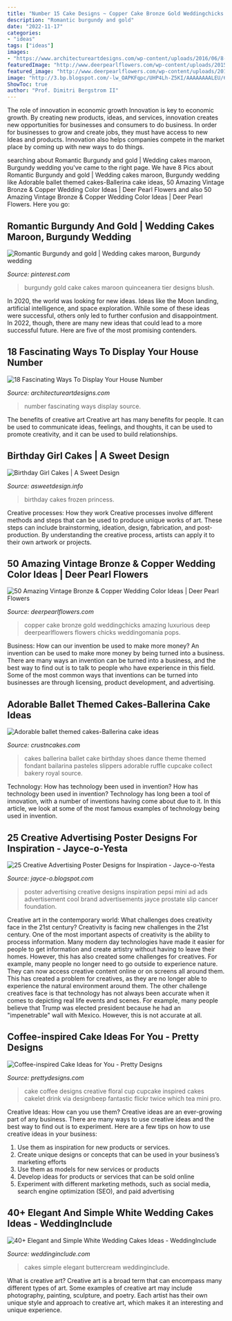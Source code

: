 ```yaml
---
title: "Number 15 Cake Designs ~ Copper Cake Bronze Gold Weddingchicks Amazing Luxurious Deep Deerpearlflowers Flowers Chicks Weddingomania Pops"
description: "Romantic burgundy and gold"
date: "2022-11-17"
categories:
- "ideas"
tags: ["ideas"]
images:
- "https://www.architectureartdesigns.com/wp-content/uploads/2016/06/8-71.jpg"
featuredImage: "http://www.deerpearlflowers.com/wp-content/uploads/2015/01/bronze-copper-wedding-cake.jpg"
featured_image: "http://www.deerpearlflowers.com/wp-content/uploads/2015/01/bronze-copper-wedding-cake.jpg"
image: "http://3.bp.blogspot.com/-lw_OAPKFqpc/UHP4Lh-Z5KI/AAAAAAAALEU/6ptGQNWzUqY/s1600/18-creative-advertising-poster-designs.jpg"
ShowToc: true
author: "Prof. Dimitri Bergstrom II"
---
```



The role of innovation in economic growth
Innovation is key to economic growth. By creating new products, ideas, and services, innovation creates new opportunities for businesses and consumers to do business. In order for businesses to grow and create jobs, they must have access to new Ideas and products. Innovation also helps companies compete in the market place by coming up with new ways to do things.

	

		
searching about Romantic Burgundy and gold | Wedding cakes maroon, Burgundy wedding you've came to the right page. We have 8 Pics about Romantic Burgundy and gold | Wedding cakes maroon, Burgundy wedding like Adorable ballet themed cakes-Ballerina cake ideas, 50 Amazing Vintage Bronze &amp; Copper Wedding Color Ideas | Deer Pearl Flowers and also 50 Amazing Vintage Bronze &amp; Copper Wedding Color Ideas | Deer Pearl Flowers. Here you go:
		
    
## Romantic Burgundy And Gold | Wedding Cakes Maroon, Burgundy Wedding

<img loading=lazy src="https://i.pinimg.com/736x/5f/d6/b8/5fd6b87ab1222f835f4bcf339e9ff076.jpg" onerror="this.onerror=null;this.src='https://tse3.mm.bing.net/th?id=OIP.ZXJtzhZMWdthwlVowoPPnwHaJ3&amp;pid=15.1';" alt="Romantic Burgundy and gold | Wedding cakes maroon, Burgundy wedding">

_Source: pinterest.com_

>burgundy gold cake cakes maroon quinceanera tier designs blush. 

	

In 2020, the world was looking for new ideas. Ideas like the Moon landing, artificial intelligence, and space exploration. While some of these ideas were successful, others only led to further confusion and disappointment. In 2022, though, there are many new ideas that could lead to a more successful future. Here are five of the most promising contenders.

    
## 18 Fascinating Ways To Display Your House Number

<img loading=lazy src="https://www.architectureartdesigns.com/wp-content/uploads/2016/06/8-71.jpg" onerror="this.onerror=null;this.src='https://tse4.mm.bing.net/th?id=OIP.9R7Tm80rruZy2slN8qRywwHaLH&amp;pid=15.1';" alt="18 Fascinating Ways To Display Your House Number">

_Source: architectureartdesigns.com_

>number fascinating ways display source. 

	

The benefits of creative art
Creative art has many benefits for people. It can be used to communicate ideas, feelings, and thoughts, it can be used to promote creativity, and it can be used to build relationships.

    
## Birthday Girl Cakes | A Sweet Design

<img loading=lazy src="http://www.asweetdesign.info/wp-content/uploads/14929092304_dc98ec50de_k.jpg" onerror="this.onerror=null;this.src='https://tse1.mm.bing.net/th?id=OIP.-3rgSk-n1EFGIkZEqSQyTgHaJ4&amp;pid=15.1';" alt="Birthday Girl Cakes | A Sweet Design">

_Source: asweetdesign.info_

>birthday cakes frozen princess. 

	

Creative processes: How they work
Creative processes involve different methods and steps that can be used to produce unique works of art. These steps can include brainstorming, ideation, design, fabrication, and post-production. By understanding the creative process, artists can apply it to their own artwork or projects.

    
## 50 Amazing Vintage Bronze &amp; Copper Wedding Color Ideas | Deer Pearl Flowers

<img loading=lazy src="http://www.deerpearlflowers.com/wp-content/uploads/2015/01/bronze-copper-wedding-cake.jpg" onerror="this.onerror=null;this.src='https://tse2.mm.bing.net/th?id=OIP.1lKiw1uuuC4FhTS0suz5QAHaLH&amp;pid=15.1';" alt="50 Amazing Vintage Bronze &amp; Copper Wedding Color Ideas | Deer Pearl Flowers">

_Source: deerpearlflowers.com_

>copper cake bronze gold weddingchicks amazing luxurious deep deerpearlflowers flowers chicks weddingomania pops. 

	

Business: How can our invention be used to make more money?
An invention can be used to make more money by being turned into a business. There are many ways an invention can be turned into a business, and the best way to find out is to talk to people who have experience in this field. Some of the most common ways that inventions can be turned into businesses are through licensing, product development, and advertising.

    
## Adorable Ballet Themed Cakes-Ballerina Cake Ideas

<img loading=lazy src="http://www.crustncakes.com/blog/wp-content/uploads/2017/03/d8aac3d0988f717e3bbe506e6ee5978a.jpg" onerror="this.onerror=null;this.src='https://tse4.mm.bing.net/th?id=OIP.qV-M5A8-w8GnEL4_YJJN5ADLEy&amp;pid=15.1';" alt="Adorable ballet themed cakes-Ballerina cake ideas">

_Source: crustncakes.com_

>cakes ballerina ballet cake birthday shoes dance theme themed fondant bailarina pasteles slippers adorable ruffle cupcake collect bakery royal source. 

	

Technology: How has technology been used in invention?
How has technology been used in invention? Technology has long been a tool of innovation, with a number of inventions having come about due to it. In this article, we look at some of the most famous examples of technology being used in invention.

    
## 25 Creative Advertising Poster Designs For Inspiration - Jayce-o-Yesta

<img loading=lazy src="http://3.bp.blogspot.com/-lw_OAPKFqpc/UHP4Lh-Z5KI/AAAAAAAALEU/6ptGQNWzUqY/s1600/18-creative-advertising-poster-designs.jpg" onerror="this.onerror=null;this.src='https://tse4.mm.bing.net/th?id=OIP.dRdqe7nXuqDvVLTzvcgAJgAAAA&amp;pid=15.1';" alt="25 Creative Advertising Poster Designs for Inspiration - Jayce-o-Yesta">

_Source: jayce-o.blogspot.com_

>poster advertising creative designs inspiration pepsi mini ad ads advertisement cool brand advertisements jayce prostate slip cancer foundation. 

	

Creative art in the contemporary world: What challenges does creativity face in the 21st century?
Creativity is facing new challenges in the 21st century. One of the most important aspects of creativity is the ability to process information. Many modern day technologies have made it easier for people to get information and create artistry without having to leave their homes. However, this has also created some challenges for creatives. For example, many people no longer need to go outside to experience nature. They can now access creative content online or on screens all around them. This has created a problem for creatives, as they are no longer able to experience the natural environment around them. The other challenge creatives face is that technology has not always been accurate when it comes to depicting real life events and scenes. For example, many people believe that Trump was elected president because he had an "impenetrable" wall with Mexico. However, this is not accurate at all.

    
## Coffee-inspired Cake Ideas For You - Pretty Designs

<img loading=lazy src="http://www.prettydesigns.com/wp-content/uploads/2015/01/Floral-Coffee-Cake.jpg" onerror="this.onerror=null;this.src='https://tse4.mm.bing.net/th?id=OIP.GTHIPcqQdLKPiPPFnTj-AAHaFj&amp;pid=15.1';" alt="Coffee-inspired Cake Ideas for You - Pretty Designs">

_Source: prettydesigns.com_

>cake coffee designs creative floral cup cupcake inspired cakes cakelet drink via designbeep fantastic flickr twice which tea mini pro. 

	

Creative Ideas: How can you use them?
Creative ideas are an ever-growing part of any business. There are many ways to use creative ideas and the best way to find out is to experiment. Here are a few tips on how to use creative ideas in your business:
1. Use them as inspiration for new products or services.
2. Create unique designs or concepts that can be used in your business’s marketing efforts  
3. Use them as models for new services or products 
4. Develop ideas for products or services that can be sold online 
5. Experiment with different marketing methods, such as social media, search engine optimization (SEO), and paid advertising 

    
## 40+ Elegant And Simple White Wedding Cakes Ideas - WeddingInclude

<img loading=lazy src="https://www.weddinginclude.com/wp-content/uploads/2016/08/Buttercream-White-Wedding-Cakes-600x954.jpg" onerror="this.onerror=null;this.src='https://tse1.mm.bing.net/th?id=OIP.A79cPDnPd1kYlz-h4vfRIQHaLx&amp;pid=15.1';" alt="40+ Elegant and Simple White Wedding Cakes Ideas - WeddingInclude">

_Source: weddinginclude.com_

>cakes simple elegant buttercream weddinginclude. 

	

What is creative art?
Creative art is a broad term that can encompass many different types of art. Some examples of creative art may include photography, painting, sculpture, and poetry. Each artist has their own unique style and approach to creative art, which makes it an interesting and unique experience.

